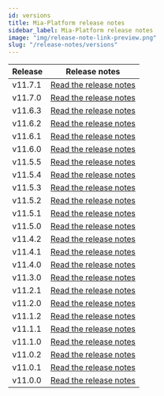 ```yaml
---
id: versions
title: Mia-Platform release notes
sidebar_label: Mia-Platform release notes
image: "img/release-note-link-preview.png"
slug: "/release-notes/versions"
---
```

| Release | Release notes                              |
|---------|--------------------------------------------|
| v11.7.1 | [Read the release notes](/release-notes/v11.7.1.md) |
| v11.7.0 | [Read the release notes](/release-notes/v11.7.0.md) |
| v11.6.3 | [Read the release notes](/release-notes/v11.6.3.md) |
| v11.6.2 | [Read the release notes](/release-notes/v11.6.2.md) |
| v11.6.1 | [Read the release notes](/release-notes/v11.6.1.md) |
| v11.6.0 | [Read the release notes](/release-notes/v11.6.0.md) |
| v11.5.5 | [Read the release notes](/release-notes/v11.5.5.md) |
| v11.5.4 | [Read the release notes](/release-notes/v11.5.4.md) |
| v11.5.3 | [Read the release notes](/release-notes/v11.5.3.md) |
| v11.5.2 | [Read the release notes](/release-notes/v11.5.2.md) |
| v11.5.1 | [Read the release notes](/release-notes/v11.5.1.md) |
| v11.5.0 | [Read the release notes](/release-notes/v11.5.0.md) |
| v11.4.2 | [Read the release notes](/release-notes/v11.4.2.md) |
| v11.4.1 | [Read the release notes](/release-notes/v11.4.1.md) |
| v11.4.0 | [Read the release notes](/release-notes/v11.4.0.md) |
| v11.3.0 | [Read the release notes](/release-notes/v11.3.0.md) |
| v11.2.1 | [Read the release notes](/release-notes/v11.2.1.md) |
| v11.2.0 | [Read the release notes](/release-notes/v11.2.0.md) |
| v11.1.2 | [Read the release notes](/release-notes/v11.1.2.md) |
| v11.1.1 | [Read the release notes](/release-notes/v11.1.1.md) |
| v11.1.0 | [Read the release notes](/release-notes/v11.1.0.md) |
| v11.0.2 | [Read the release notes](/release-notes/v11.0.2.md) |
| v11.0.1 | [Read the release notes](/release-notes/v11.0.1.md) |
| v11.0.0 | [Read the release notes](/release-notes/v11.0.0.md) |
